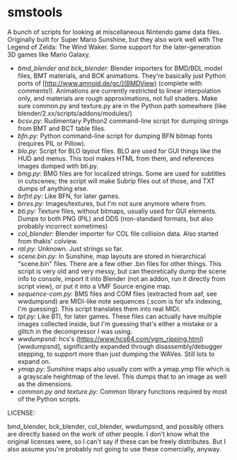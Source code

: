 # smstools

A bunch of scripts for looking at miscellaneous Nintendo game data files. Originally built for Super Mario Sunshine, but they also work well with The Legend of Zelda: The Wind Waker. Some support for the later-generation 3D games like Mario Galaxy.

* *bmd_blender and bck_blender:* Blender importers for BMD/BDL model files, BMT materials, and BCK animations. They're basically just Python ports of [http://www.amnoid.de/gc/](BMDView) (complete with comments!). Animations are currently restricted to linear interpolation only, and materials are rough approximations, not full shaders. Make sure common.py and texture.py are in the Python path somewhere (like blender/2.xx/scripts/addons/modules/)
* *bcsv.py:* Rudimentary Python2 command-line script for dumping strings from BMT and BCT table files.
* *bfn.py:* Python command-line script for dumping BFN bitmap fonts (requires PIL or Pillow).
* *blo.py:* Script for BLO layout files. BLO are used for GUI things like the HUD and menus. This tool makes HTML from them, and references images dumped with bti.py.
* *bmg.py:* BMG files are for localized strings. Some are used for subtitles in cutscenes; the script will make Subrip files out of those, and TXT dumps of anything else.
* *brfnt.py:* Like BFN, for later games.
* *brres.py:* Images/textures, but I'm not sure anymore where from.
* *bti.py:* Texture files, without bitmaps, usually used for GUI elements. Dumps to both PNG (PIL) and DDS (non-standard formats, but also probably incorrect sometimes)
* *col_blender:* Blender importer for COL file collision data. Also started from thakis' colview.
* *ral.py:* Unknown. Just strings so far.
* *scene.bin.py:* In Sunshine, map layouts are stored in hierarchical "scene.bin" files. There are a few other .bin files for other things. This script is very old and very messy, but can theoretically dump the scene info to console, import it into Blender (not an addon, run it directly from script view), or put it into a VMF Source engine map.
* *sequence-com.py:* BMS files and COM files (extracted from aaf, see wwdumpsnd) are MIDI-like note sequences (.scom is for sfx indexing, I'm guessing). This script translates them into real MIDI.
* *tpl.py:* Like BTI, for later games. These files can actually have multiple images collected inside, but I'm guessing that's either a mistake or a glitch in the decompressor I was using.
* *wwdumpsnd:* hcs's (https://www.hcs64.com/vgm_ripping.html)[wwdumpsnd], significantly expanded through disassembly/debugger stepping, to support more than just dumping the WAVes. Still lots to expand on.
* *ymap.py:* Sunshine maps also usually com with a ymap.ymp file which is a grayscale heightmap of the level. This dumps that to an image as well as the dimensions.
* *common.py and texture.py:* Common library functions required by most of the Python scripts.

LICENSE:

bmd_blender, bck_blender, col_blender, wwdumpsnd, and possibly others are directly based on the work of other people. I don't know what the original licenses were, so I can't say if these can be freely distributes. But I also assume you're probably not going to use these comercially, anyway.
